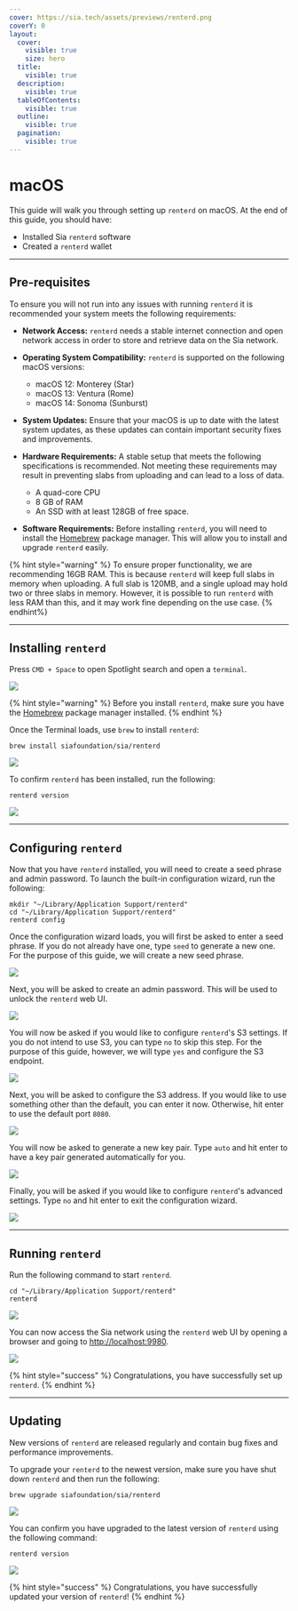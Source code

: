 ```yaml
---
cover: https://sia.tech/assets/previews/renterd.png
coverY: 0
layout:
  cover:
    visible: true
    size: hero
  title:
    visible: true
  description:
    visible: true
  tableOfContents:
    visible: true
  outline:
    visible: true
  pagination:
    visible: true
---
```


# macOS

This guide will walk you through setting up `renterd` on macOS. At the end of this guide, you should have:

* Installed Sia `renterd` software
* Created a `renterd` wallet

---

## Pre-requisites

To ensure you will not run into any issues with running `renterd` it is recommended your system meets the following requirements:

* **Network Access:**
  `renterd` needs a stable internet connection and open network access in order to store and retrieve data on the Sia network.

* **Operating System Compatibility:**
  `renterd` is supported on the following macOS versions:
  - macOS 12: Monterey (Star)
  - macOS 13: Ventura (Rome)
  - macOS 14: Sonoma (Sunburst)

* **System Updates:** Ensure that your macOS is up to date with the latest system updates, as these updates can contain important security fixes and improvements.

* **Hardware Requirements:**
  A stable setup that meets the following specifications is recommended. Not meeting these requirements may result in preventing slabs from uploading and can lead to a loss of data.

  - A quad-core CPU
  - 8 GB of RAM
  - An SSD with at least 128GB of free space.
 
* **Software Requirements:** Before installing `renterd`, you will need to install the [Homebrew](https://brew.sh) package manager. This will allow you to install and upgrade `renterd` easily.

{% hint style="warning" %}
To ensure proper functionality, we are recommending 16GB RAM. This is because `renterd` will keep full slabs in memory when uploading. A full slab is 120MB, and a single upload may hold two or three slabs in memory. However, it is possible to run `renterd` with less RAM than this, and it may work fine depending on the use case.
{% endhint%}

---

## Installing `renterd`

Press `CMD + Space` to open Spotlight search and open a `terminal`.

![](../../.gitbook/assets/renterd-install-screenshots/macos/00-renterd-open-terminal.png)

{% hint style="warning" %}
Before you install `renterd`, make sure you have the [Homebrew](https://brew.sh) package manager installed.
{% endhint %}

Once the Terminal loads, use `brew` to install `renterd`:

```console
brew install siafoundation/sia/renterd
```

![](../../.gitbook/assets/renterd-install-screenshots/macos/01-renterd-brew-install.png)

To confirm `renterd` has been installed, run the following:

```console
renterd version
```

![](../../.gitbook/assets/renterd-install-screenshots/macos/12-renterd-version.png)

---

## Configuring `renterd`

Now that you have `renterd` installed, you will need to create a seed phrase and admin password. To launch the built-in configuration wizard, run the following:

```console
mkdir "~/Library/Application Support/renterd"
cd "~/Library/Application Support/renterd"
renterd config
```

Once the configuration wizard loads, you will first be asked to enter a seed phrase. If you do not already have one, type `seed` to generate a new one. For the purpose of this guide, we will create a new seed phrase.

![](../../.gitbook/assets/renterd-install-screenshots/macos/03-renterd-config-seed.png)

Next, you will be asked to create an admin password. This will be used to unlock the `renterd` web UI.

![](../../.gitbook/assets/renterd-install-screenshots/macos/04-renterd-config-password.png)

You will now be asked if you would like to configure `renterd`'s S3 settings. If you do not intend to use S3, you can type `no` to skip this step. For the purpose of this guide, however, we will type `yes` and configure the S3 endpoint.

![](../../.gitbook/assets/renterd-install-screenshots/macos/05-renterd-config-s3.png)

Next, you will be asked to configure the S3 address. If you would like to use something other than the default, you can enter it now. Otherwise, hit enter to use the default port `8080`.

![](../../.gitbook/assets/renterd-install-screenshots/macos/06-renterd-config-s3-endpoint.png)

You will now be asked to generate a new key pair. Type `auto` and hit enter to have a key pair generated automatically for you.

![](../../.gitbook/assets/renterd-install-screenshots/macos/07-renterd-config-s3-gen-keypair.png)

Finally, you will be asked if you would like to configure `renterd`'s advanced settings. Type `no` and hit enter to exit the configuration wizard.

![](../../.gitbook/assets/renterd-install-screenshots/macos/08-renterd-config-advanced-settings.png)

---

## Running `renterd`

Run the following command to start `renterd`.

```console
cd "~/Library/Application Support/renterd"
renterd
```

![](../../.gitbook/assets/renterd-install-screenshots/macos/09-renterd-startup.png)

You can now access the Sia network using the `renterd` web UI by opening a browser and going to [http://localhost:9980](http://localhost:9980/).

![](../../.gitbook/assets/renterd-install-screenshots/macos/10-renterd-webui.png)

{% hint style="success" %}
Congratulations, you have successfully set up `renterd`.
{% endhint %}

---

## Updating

New versions of `renterd` are released regularly and contain bug fixes and performance improvements.

To upgrade your `renterd` to the newest version, make sure you have shut down `renterd` and then run the following:

```console
brew upgrade siafoundation/sia/renterd
```

![](../../.gitbook/assets/renterd-install-screenshots/macos/11-renterd-upgrade.png)

You can confirm you have upgraded to the latest version of `renterd` using the following command:

```console
renterd version
```

![](../../.gitbook/assets/renterd-install-screenshots/macos/12-renterd-version.png)

{% hint style="success" %}
Congratulations, you have successfully updated your version of `renterd`!
{% endhint %}
